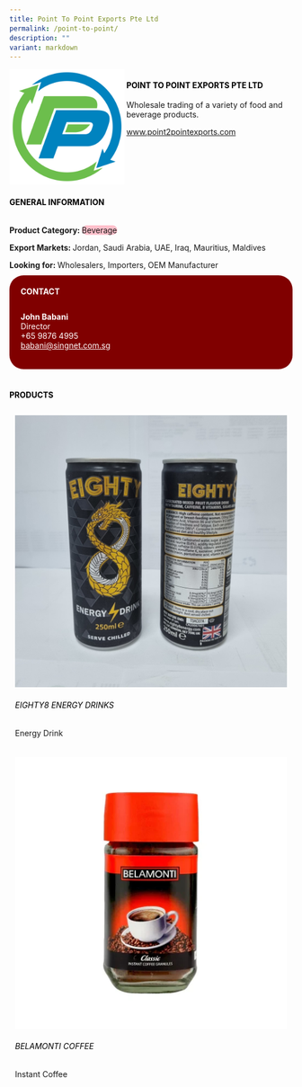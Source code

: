 ```yaml
---
title: Point To Point Exports Pte Ltd
permalink: /point-to-point/
description: ""
variant: markdown
---
```

<div class="flex-paragraph">
	<div style="display: flex; flex-wrap: wrap;" class="flex-container">
		<div style="flex: 1 1 40%; display: block;" class="card sgds">
			<img src="/images/Point%20To%20Point/point_to_point_logo.png">
		</div>
		<div style="flex: 1 1 58%; display: block; margin-left: 3px" class="card-sgds">
			<h4 style="text-transform: uppercase; color: black;"><b>Point To Point Exports Pte Ltd</b></h4>
			<p>Wholesale trading of a variety of food and beverage products.</p>
			<p><a target="_blank" href="https://www.point2pointexports.com">www.point2pointexports.com</a></p>
		</div>
	</div>
</div>

<h4 style="text-transform: uppercase; color: black;">
	<b>General Information</b>
</h4>
<div style="display: flex; flex-wrap: wrap;" class="flex-container">
	<div style="flex: 1 1 65%; display: block; align-self: stretch" class="card sgds">
		<div class="flex-paragraph">
			<p>
				<b>Product Category: </b>
				<span style="background-color: pink; border-radius: 10px;">Beverage</span>
			</p>
			<p>
				<b>Export Markets: </b>Jordan, Saudi Arabia, UAE, Iraq, Mauritius, Maldives
			</p>
			<p style="margin-bottom: 10px;">
				<b>Looking for: </b>Wholesalers, Importers, OEM Manufacturer
			</p>
		</div>
	</div>
	<div style="flex: 1 1 35%; padding: 10px; display: block; background-color: maroon; border-radius: 25px; align-self: center;" class="card sgds">
		<h4 style="color: white; margin-top: 10px; margin-left: 10px;">CONTACT</h4>
		<div class="flex-paragraph">
			<p style="padding: 10px; color: white;">
				<b>John Babani</b>
				<br>Director<br>+65 9876 4995<br>
				<a style="color: white;" href="mailto:babani@singnet.com.sg">babani@singnet.com.sg</a>
			</p>
		</div>
	</div>
</div>
<br>
<h4 style="text-transform: uppercase; color: black;">
	<b>Products</b>
</h4>
<div style="display: flex; flex-wrap: wrap;">
	<div style="flex: 1 1 47%; margin: 10px; display: block;" class="card sgds">
		<div style="display: block;" class="flex-image">
			<img src="/images/Point%20To%20Point/point_to_point_product_01.jpg">
		</div>
		<div class="flex-paragraph">
			<h6 style="text-transform: uppercase; color: black;">EIGHTY8 Energy Drinks</h6>
			<p>Energy Drink</p>
		</div>
	</div>
	<div style="flex: 1 1 47%; margin: 10px; display: block;" class="card sgds">
		<div style="display: block;" class="flex-image">
			<img src="/images/Point%20To%20Point/point_to_point_product_02.jpg">
		</div>
		<div class="flex-paragraph">
			<h6 style="text-transform: uppercase; color: black;">BELAMONTI Coffee</h6>
			<p>Instant Coffee</p>
		</div>
	</div>
</div>